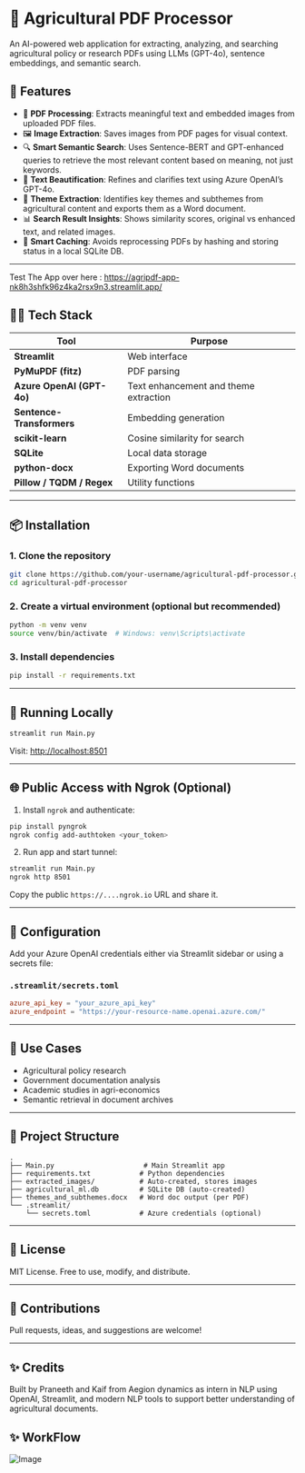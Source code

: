 
# 🌾 Agricultural PDF Processor

An AI-powered web application for extracting, analyzing, and searching agricultural policy or research PDFs using LLMs (GPT-4o), sentence embeddings, and semantic search.

## 🚀 Features

- 📄 **PDF Processing**: Extracts meaningful text and embedded images from uploaded PDF files.
- 🖼️ **Image Extraction**: Saves images from PDF pages for visual context.
- 🔍 **Smart Semantic Search**: Uses Sentence-BERT and GPT-enhanced queries to retrieve the most relevant content based on meaning, not just keywords.
- 💬 **Text Beautification**: Refines and clarifies text using Azure OpenAI’s GPT-4o.
- 🧠 **Theme Extraction**: Identifies key themes and subthemes from agricultural content and exports them as a Word document.
- 📊 **Search Result Insights**: Shows similarity scores, original vs enhanced text, and related images.
- 💾 **Smart Caching**: Avoids reprocessing PDFs by hashing and storing status in a local SQLite DB.

---
Test The App over here : https://agripdf-app-nk8h3shfk96z4ka2rsx9n3.streamlit.app/

## 🧑‍💻 Tech Stack

| Tool | Purpose |
|------|---------|
| **Streamlit** | Web interface |
| **PyMuPDF (fitz)** | PDF parsing |
| **Azure OpenAI (GPT-4o)** | Text enhancement and theme extraction |
| **Sentence-Transformers** | Embedding generation |
| **scikit-learn** | Cosine similarity for search |
| **SQLite** | Local data storage |
| **python-docx** | Exporting Word documents |
| **Pillow / TQDM / Regex** | Utility functions |

---

## 📦 Installation

### 1. Clone the repository
```bash
git clone https://github.com/your-username/agricultural-pdf-processor.git
cd agricultural-pdf-processor
```

### 2. Create a virtual environment (optional but recommended)
```bash
python -m venv venv
source venv/bin/activate  # Windows: venv\Scripts\activate
```

### 3. Install dependencies
```bash
pip install -r requirements.txt
```

---

## 🧪 Running Locally

```bash
streamlit run Main.py
```

Visit: [http://localhost:8501](http://localhost:8501)

---

## 🌐 Public Access with Ngrok (Optional)

1. Install `ngrok` and authenticate:
```bash
pip install pyngrok
ngrok config add-authtoken <your_token>
```

2. Run app and start tunnel:
```bash
streamlit run Main.py
ngrok http 8501
```

Copy the public `https://....ngrok.io` URL and share it.

---

## 🔐 Configuration

Add your Azure OpenAI credentials either via Streamlit sidebar or using a secrets file:

### `.streamlit/secrets.toml`
```toml
azure_api_key = "your_azure_api_key"
azure_endpoint = "https://your-resource-name.openai.azure.com/"
```

---

## 🧠 Use Cases

- Agricultural policy research
- Government documentation analysis
- Academic studies in agri-economics
- Semantic retrieval in document archives

---

## 📂 Project Structure

```
.
├── Main.py                      # Main Streamlit app
├── requirements.txt            # Python dependencies
├── extracted_images/           # Auto-created, stores images
├── agricultural_ml.db          # SQLite DB (auto-created)
├── themes_and_subthemes.docx   # Word doc output (per PDF)
└── .streamlit/
    └── secrets.toml            # Azure credentials (optional)
```

---

## 📜 License

MIT License. Free to use, modify, and distribute.

---

## 🤝 Contributions

Pull requests, ideas, and suggestions are welcome!

---

## ✨ Credits

Built by Praneeth and Kaif from Aegion dynamics as intern in NLP using OpenAI, Streamlit, and modern NLP tools to support better understanding of agricultural documents.


## ✨ WorkFlow

![Image](https://github.com/user-attachments/assets/b7f0b894-1bf5-4f0d-a3eb-2969edf3ea62)
